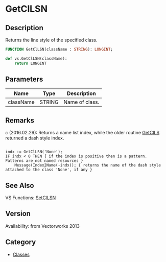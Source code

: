 # GetClLSN

## Description
Returns the line style of the specified class.<BR>

```pascal
FUNCTION GetClLSN(className : STRING): LONGINT;
```

```python
def vs.GetClLSN(className):
    return LONGINT
```

## Parameters
|Name|Type|Description|
|---|---|---|
|className|STRING|Name of class.|

## Remarks
*_c_* (2016.02.29): Returns a name list index, while the older routine [GetClLS](GetClLS.md) returned a dash style index. 

<code lang="vs">
indx := GetClLSN('None');
IF indx < 0 THEN { if the index is positive then is a pattern. Patterns are not named resources }
	Message(Index2Name(-indx)); { returns the name of the dash style attached to the class 'None', if any }
</code>

## See Also
VS Functions:
[SetClLSN](SetClLSN.md)

## Version
Availability: from Vectorworks 2013

## Category
* [Classes](../Categories/Classes.md)
